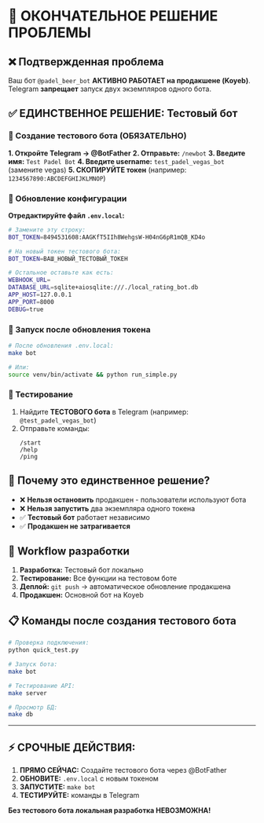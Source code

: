 # 🚨 ОКОНЧАТЕЛЬНОЕ РЕШЕНИЕ ПРОБЛЕМЫ

## ❌ Подтвержденная проблема
Ваш бот `@padel_beer_bot` **АКТИВНО РАБОТАЕТ на продакшене (Koyeb)**.
Telegram **запрещает** запуск двух экземпляров одного бота.

## ✅ ЕДИНСТВЕННОЕ РЕШЕНИЕ: Тестовый бот

### 🤖 Создание тестового бота (ОБЯЗАТЕЛЬНО)

**1. Откройте Telegram → @BotFather**
**2. Отправьте:** `/newbot`
**3. Введите имя:** `Test Padel Bot`
**4. Введите username:** `test_padel_vegas_bot` (замените vegas)
**5. СКОПИРУЙТЕ токен** (например: `1234567890:ABCDEFGHIJKLMNOP`)

### 🔧 Обновление конфигурации

**Отредактируйте файл `.env.local`:**
```bash
# Замените эту строку:
BOT_TOKEN=8494531608:AAGKfT5IIh8WehgsW-H04nG6pR1mQB_KD4o

# На новый токен тестового бота:
BOT_TOKEN=ВАШ_НОВЫЙ_ТЕСТОВЫЙ_ТОКЕН

# Остальное оставьте как есть:
WEBHOOK_URL=
DATABASE_URL=sqlite+aiosqlite:///./local_rating_bot.db
APP_HOST=127.0.0.1
APP_PORT=8000
DEBUG=true
```

### 🚀 Запуск после обновления токена

```bash
# После обновления .env.local:
make bot

# Или:
source venv/bin/activate && python run_simple.py
```

### 📱 Тестирование

1. Найдите **ТЕСТОВОГО бота** в Telegram (например: `@test_padel_vegas_bot`)
2. Отправьте команды:
   ```
   /start
   /help
   /ping
   ```

## 🎯 Почему это единственное решение?

- ❌ **Нельзя остановить** продакшен - пользователи используют бота
- ❌ **Нельзя запустить** два экземпляра одного токена
- ✅ **Тестовый бот** работает независимо
- ✅ **Продакшен не затрагивается**

## 🔄 Workflow разработки

1. **Разработка:** Тестовый бот локально
2. **Тестирование:** Все функции на тестовом боте
3. **Деплой:** `git push` → автоматическое обновление продакшена
4. **Продакшен:** Основной бот на Koyeb

## 📋 Команды после создания тестового бота

```bash
# Проверка подключения:
python quick_test.py

# Запуск бота:
make bot

# Тестирование API:
make server

# Просмотр БД:
make db
```

---

## ⚡ СРОЧНЫЕ ДЕЙСТВИЯ:

1. **ПРЯМО СЕЙЧАС:** Создайте тестового бота через @BotFather
2. **ОБНОВИТЕ:** `.env.local` с новым токеном
3. **ЗАПУСТИТЕ:** `make bot`
4. **ТЕСТИРУЙТЕ:** команды в Telegram

**Без тестового бота локальная разработка НЕВОЗМОЖНА!**
